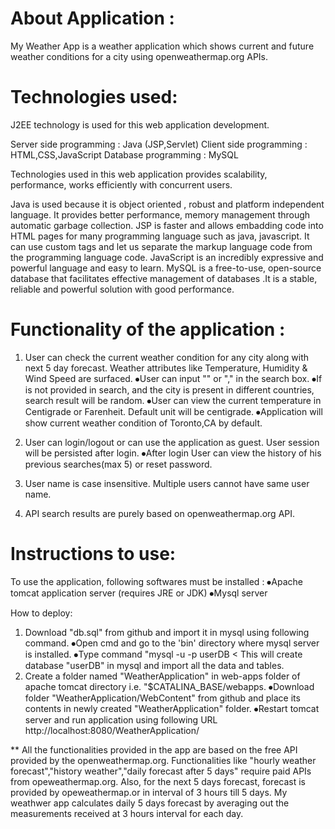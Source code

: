 

# About Application :
My Weather App is a weather application which shows current and future weather conditions for a city using openweathermap.org APIs.

# Technologies used:
J2EE technology is used for this web application development.

Server side programming : Java (JSP,Servlet)
Client side programming : HTML,CSS,JavaScript
Database programming : MySQL

Technologies used in this web application provides scalability, performance, works efficiently with concurrent users.

Java is used because it is object oriented , robust and platform independent language. It provides better performance, memory 		management through automatic garbage collection.
JSP is faster and allows embadding code into HTML pages for many programming language such as java, javascript. It can use 		custom tags and let us separate the markup language code from the programming language code.
JavaScript is an incredibly expressive and powerful language and easy to learn.
MySQL is a free-to-use, open-source database that facilitates effective management of databases .It is a stable, reliable and 		powerful solution with good performance.
	
# Functionality of the application :
1. User can check the current weather condition for any city along with next 5 day forecast. Weather attributes like Temperature, Humidity & Wind Speed are surfaced.
	⦁User can input "<city name>" or "<city name>,<country code>" in the search box.
	⦁If <country code> is not provided in search, and the city is present in different countries, search result will be random.
	⦁User can view the current temperature in Centigrade or Farenheit. Default unit will be centigrade.
	⦁Application will show current weather condition of Toronto,CA by default.
	
2. User can login/logout or can use the application as guest. User session will be persisted after login. 
	⦁After login User can view the history of his previous searches(max 5) or reset password.
	
3. User name is case insensitive. Multiple users cannot have same user name.

4. API search results are purely based on openweathermap.org API.

# Instructions to use:
To use the application, following softwares must be installed : 
	⦁Apache tomcat application server (requires JRE or JDK)
	⦁Mysql server

How to deploy:
1. Download "db.sql" from github and import it in mysql using following command. 
	⦁Open cmd and go to the 'bin' directory where mysql server is installed. 
	⦁Type command "mysql -u <username> -p userDB <  <path of the db.sql file>
	This will create database "userDB" in mysql and import all the data and tables.
2. Create a folder named "WeatherApplication" in web-apps folder of apache tomcat directory i.e. "$CATALINA_BASE/webapps.
	⦁Download folder "WeatherApplication/WebContent" from github and place its contents in newly created "WeatherApplication" folder.
	⦁Restart tomcat server and run application using following URL
		http://localhost:8080/WeatherApplication/
	
** All the functionalities provided in the app are based on the free API provided by the openweathermap.org. 
Functionalities like "hourly weather forecast","history weather","daily forecast after 5 days" require paid APIs from opeweathermap.org. 
Also, for the next 5 days forecast, forecast is provided by opeweathermap.or in interval of 3 hours till 5 days.
My weathwer app calculates daily 5 days forecast by averaging out the measurements received at 3 hours interval for each day.



